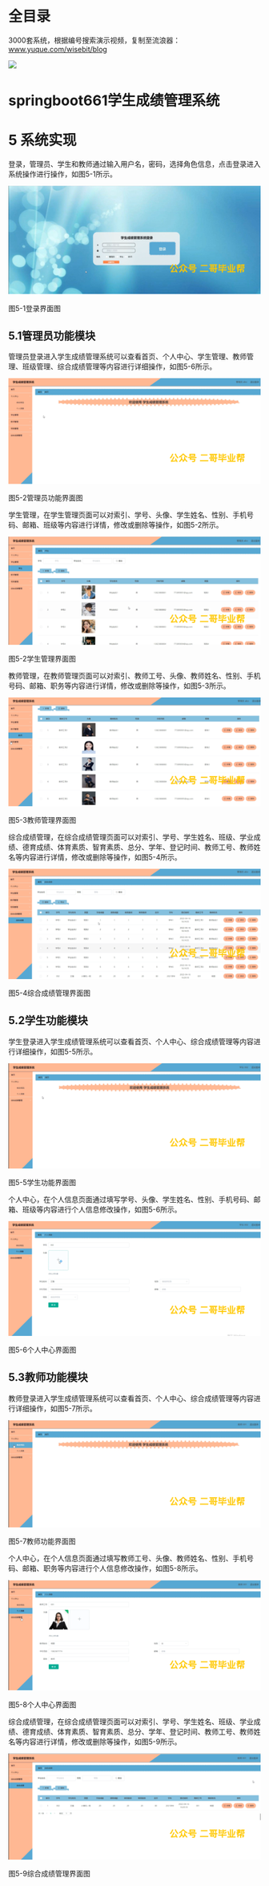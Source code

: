 # 全目录

3000套系统，根据编号搜索演示视频，复制至流浪器：www.yuque.com/wisebit/blog


![](https://bitwise.oss-cn-heyuan.aliyuncs.com/2024/11/06/qq_wechat.png)
# springboot661学生成绩管理系统
# 5 系统实现
登录，管理员、学生和教师通过输入用户名，密码，选择角色信息，点击登录进入系统操作进行操作，如图5-1所示。

![](/md/blog.018.png)

图5-1登录界面图

## 5.1管理员功能模块
管理员登录进入学生成绩管理系统可以查看首页、个人中心、学生管理、教师管理、班级管理、综合成绩管理等内容进行详细操作，如图5-6所示。

![](/md/blog.019.png)

图5-2管理员功能界面图

学生管理，在学生管理页面可以对索引、学号、头像、学生姓名、性别、手机号码、邮箱、班级等内容进行详情，修改或删除等操作，如图5-2所示。

![](/md/blog.020.png)

图5-2学生管理界面图

教师管理，在教师管理页面可以对索引、教师工号、头像、教师姓名、性别、手机号码、邮箱、职务等内容进行详情，修改或删除等操作，如图5-3所示。

![](/md/blog.021.png)

图5-3教师管理界面图

综合成绩管理，在综合成绩管理页面可以对索引、学号、学生姓名、班级、学业成绩、德育成绩、体育素质、智育素质、总分、学年、登记时间、教师工号、教师姓名等内容进行详情，修改或删除等操作，如图5-4所示。

![](/md/blog.022.png)

图5-4综合成绩管理界面图


## 5.2学生功能模块
学生登录进入学生成绩管理系统可以查看首页、个人中心、综合成绩管理等内容进行详细操作，如图5-5所示。

![](/md/blog.023.png)

图5-5学生功能界面图

个人中心，在个人信息页面通过填写学号、头像、学生姓名、性别、手机号码、邮箱、班级等内容进行个人信息修改操作，如图5-6所示。

![](/md/blog.024.png)

图5-6个人中心界面图

## 5.3教师功能模块
教师登录进入学生成绩管理系统可以查看首页、个人中心、综合成绩管理等内容进行详细操作，如图5-7所示。

![](/md/blog.025.png)

图5-7教师功能界面图


个人中心，在个人信息页面通过填写教师工号、头像、教师姓名、性别、手机号码、邮箱、职务等内容进行个人信息修改操作，如图5-8所示。

![](/md/blog.026.png)

图5-8个人中心界面图

综合成绩管理，在综合成绩管理页面可以对索引、学号、学生姓名、班级、学业成绩、德育成绩、体育素质、智育素质、总分、学年、登记时间、教师工号、教师姓名等内容进行详情，修改或删除等操作，如图5-9所示。

![](/md/blog.027.png)

图5-9综合成绩管理界面图





